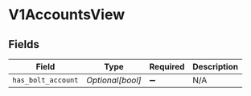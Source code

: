 # V1AccountsView


## Fields

| Field              | Type               | Required           | Description        |
| ------------------ | ------------------ | ------------------ | ------------------ |
| `has_bolt_account` | *Optional[bool]*   | :heavy_minus_sign: | N/A                |